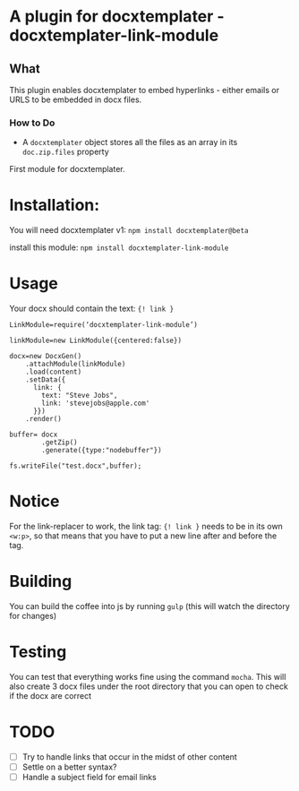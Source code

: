 # A plugin for docxtemplater - docxtemplater-link-module

## What

This plugin enables docxtemplater to embed hyperlinks - either emails or URLS
to be embedded in docx files.

### How to Do

- A `docxtemplater` object stores all the files as an array in its `doc.zip.files` property

First module for docxtemplater.

# Installation:

You will need docxtemplater v1: `npm install docxtemplater@beta`

install this module: `npm install docxtemplater-link-module`

# Usage

Your docx should contain the text: `{! link }`

    LinkModule=require(‘docxtemplater-link-module’)

    linkModule=new LinkModule({centered:false})

    docx=new DocxGen()
        .attachModule(linkModule)
        .load(content)
        .setData({
          link: {
            text: "Steve Jobs",
            link: 'stevejobs@apple.com'
          }})
        .render()

    buffer= docx
            .getZip()
            .generate({type:"nodebuffer"})

    fs.writeFile("test.docx",buffer);


# Notice

 For the link-replacer to work, the link tag: `{! link }` needs to be in its own `<w:p>`, so that means that you have to put a new line after and before the tag.

# Building

 You can build the coffee into js by running `gulp` (this will watch the directory for changes)

# Testing

You can test that everything works fine using the command `mocha`. This will also create 3 docx files under the root directory that you can open to check if the docx are correct

# TODO
- [ ] Try to handle links that occur in the midst of other content
- [ ] Settle on a better syntax?
- [ ] Handle a subject field for email links
